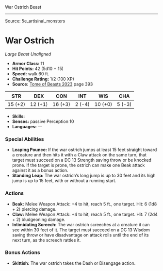 <MonsterName/>War Ostrich</MonsterName>
<CreatureType/>Beast</CreatureType>



---

Source: 5e_artisinal_monsters

# War Ostrich

*Large* *Beast* *Unaligned*

- **Armor Class:** 11
- **Hit Points:** 42 (5d10 + 15)
- **Speed:** walk 60 ft.
- **Challenge Rating:** 1/2 (100 XP)
- **Source:** [Tome of Beasts 2023](https://koboldpress.com/kpstore/product/tome-of-beasts-1-2023-edition/) page 393

| STR | DEX | CON | INT | WIS | CHA |
| --- | --- | --- | --- | --- | --- |
| 15 (+2) | 12 (+1) | 16 (+3) | 2 (-4) | 10 (+0) | 5 (-3) |

- **Skills:** 
- **Senses:** passive Perception 10
- **Languages:** —

### Special Abilities

- **Leaping Pounce:** If the war ostrich jumps at least 15 feet straight toward a creature and then hits it with a Claw attack on the same turn, that target must succeed on a DC 13 Strength saving throw or be knocked prone. If the target is prone, the ostrich can make one Beak attack against it as a bonus action.
- **Standing Leap:** The war ostrich’s long jump is up to 30 feet and its high jump is up to 15 feet, with or without a running start.

### Actions

- **Beak:** Melee Weapon Attack: +4 to hit, reach 5 ft., one target. Hit: 6 (1d8 + 2) piercing damage.
- **Claw:** Melee Weapon Attack: +4 to hit, reach 5 ft., one target. Hit: 7 (2d4 + 2) bludgeoning damage.
- **Intimidating Screech:** The war ostrich screeches at a creature it can see within 30 feet of it. The target must succeed on a DC 13 Wisdom saving throw or have disadvantage on attack rolls until the end of its next turn, as the screech rattles it.

### Bonus Actions

- **Skittish:** The war ostrich takes the Dash or Disengage action.


